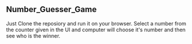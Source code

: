 ## Number_Guesser_Game
Just Clone the reposiory and run it on your browser.
Select a number from the counter given in the UI and computer will choose it's number and then 
see who is the winner.
